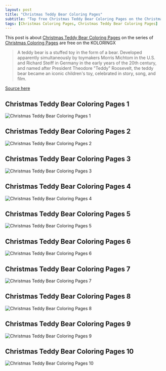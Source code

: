 ```yaml
---
layout: post
title: "Christmas Teddy Bear Coloring Pages"
subtitle: "Top free Christmas Teddy Bear Coloring Pages on the Christmas Coloring Pages at Koloringx.xyz "
tags: [Christmas Coloring Pages, Christmas Teddy Bear Coloring Pages]
---
```

This post is about [Christmas Teddy Bear Coloring Pages](http://koloringx.xyz/blog/Christmas-Teddy-Bear-Coloring-Pages) on the series of [Christmas Coloring Pages](http://koloringx.xyz) are free on the KOLORINGX
> A teddy bear is a stuffed toy in the form of a bear. Developed apparently simultaneously by toymakers Morris Michtom in the U.S. and Richard Steiff in Germany in the early years of the 20th century, and named after President Theodore "Teddy" Roosevelt, the teddy bear became an iconic children's toy, celebrated in story, song, and film.

[Source here](https://en.wikipedia.org/wiki/Teddy_bear)
## Christmas Teddy Bear Coloring Pages 1
![Christmas Teddy Bear Coloring Pages 1](http://koloringx.xyz/Christmas-Coloring-Pages/Christmas-Teddy-Bear-Coloring-Pages%20(1).png)

<script async src="https://pagead2.googlesyndication.com/pagead/js/adsbygoogle.js"></script> <!-- Koloringx --> 
 <ins class="adsbygoogle"  
   style="display:block"   
  data-ad-client="ca-pub-6753140515841889"   
  data-ad-slot="2585677186"  
   data-ad-format="auto"  
   data-full-width-responsive="true"></ins> 
 <script>  
   (adsbygoogle = window.adsbygoogle || []).push({}); 
 </script>

## Christmas Teddy Bear Coloring Pages 2
![Christmas Teddy Bear Coloring Pages 2](http://koloringx.xyz/Christmas-Coloring-Pages/Christmas-Teddy-Bear-Coloring-Pages%20(2).png)
## Christmas Teddy Bear Coloring Pages 3
![Christmas Teddy Bear Coloring Pages 3](http://koloringx.xyz/Christmas-Coloring-Pages/Christmas-Teddy-Bear-Coloring-Pages%20(3).png)
## Christmas Teddy Bear Coloring Pages 4
![Christmas Teddy Bear Coloring Pages 4](http://koloringx.xyz/Christmas-Coloring-Pages/Christmas-Teddy-Bear-Coloring-Pages%20(4).png)
## Christmas Teddy Bear Coloring Pages 5
![Christmas Teddy Bear Coloring Pages 5](http://koloringx.xyz/Christmas-Coloring-Pages/Christmas-Teddy-Bear-Coloring-Pages%20(5).png)
## Christmas Teddy Bear Coloring Pages 6
![Christmas Teddy Bear Coloring Pages 6](http://koloringx.xyz/Christmas-Coloring-Pages/Christmas-Teddy-Bear-Coloring-Pages%20(6).png)
## Christmas Teddy Bear Coloring Pages 7
![Christmas Teddy Bear Coloring Pages 7](http://koloringx.xyz/Christmas-Coloring-Pages/Christmas-Teddy-Bear-Coloring-Pages%20(7).png)
## Christmas Teddy Bear Coloring Pages 8
![Christmas Teddy Bear Coloring Pages 8](http://koloringx.xyz/Christmas-Coloring-Pages/Christmas-Teddy-Bear-Coloring-Pages%20(8).png)
## Christmas Teddy Bear Coloring Pages 9
![Christmas Teddy Bear Coloring Pages 9](http://koloringx.xyz/Christmas-Coloring-Pages/Christmas-Teddy-Bear-Coloring-Pages%20(9).png)
## Christmas Teddy Bear Coloring Pages 10
![Christmas Teddy Bear Coloring Pages 10](http://koloringx.xyz/Christmas-Coloring-Pages/Christmas-Teddy-Bear-Coloring-Pages%20(10).png)

<script async src="https://pagead2.googlesyndication.com/pagead/js/adsbygoogle.js"></script> <!-- Koloringx --> 
 <ins class="adsbygoogle"  
   style="display:block"   
  data-ad-client="ca-pub-6753140515841889"   
  data-ad-slot="2585677186"  
   data-ad-format="auto"  
   data-full-width-responsive="true"></ins> 
 <script>  
   (adsbygoogle = window.adsbygoogle || []).push({}); 
 </script>


